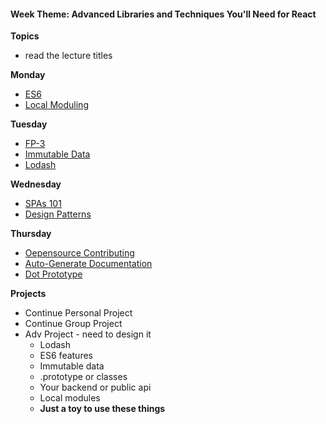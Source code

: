 
<h4 class="weektheme">Week Theme: Advanced Libraries and Techniques You'll Need for React</h4>

  
**Topics**  
  * read the lecture titles  

**Monday**  
  * [ES6](https://github.com/jankeLearning/content-md/blob/master/js/09-es6.md)  
  * [Local Moduling](https://github.com/jankeLearning/content-md/blob/master/npm-modules/09-local-moduling.md)

**Tuesday**  
  * [FP-3](https://github.com/jankeLearning/content-md/blob/master/js/09-FP-3.md)  
  * [Immutable Data](https://github.com/jankeLearning/content-md/blob/master/app-design/09-immutable-data.md)  
  * [Lodash](https://github.com/jankeLearning/content-md/blob/master/npm-modules/09-lodash.md)

**Wednesday**  
  * [SPAs 101](https://github.com/jankeLearning/content-md/blob/master/app-design/09-SPAs-101.md) 
  * [Design Patterns](https://github.com/jankeLearning/content-md/blob/master/dev-knowledge/09-design-patterns.md)

**Thursday**  
  * [Oepensource Contributing](https://github.com/jankeLearning/content-md/blob/master/dev-knowledge/09-opensource-contributing.md)  
  * [Auto-Generate Documentation](https://github.com/jankeLearning/content-md/blob/master/tools/09-doc-generators.md)
  * [Dot Prototype](https://github.com/jankeLearning/content-md/blob/master/js/09-dot-prototype.md)  

**Projects**
  * Continue Personal Project
  * Continue Group Project
  * Adv Project - need to design it  
    * Lodash  
    * ES6 features  
    * Immutable data  
    * .prototype or classes  
    * Your backend or public api  
    * Local modules  
    * **Just a toy to use these things**



